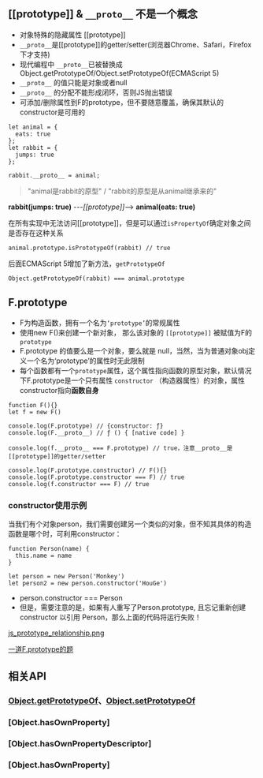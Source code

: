 ## [[prototype]] & `__proto__` 不是一个概念
- 对象特殊的隐藏属性 [[prototype]]
- `__proto__`是[[prototype]]的getter/setter(浏览器Chrome、Safari，Firefox下才支持)
- 现代编程中 `__proto__`已被替换成Object.getPrototypeOf/Object.setPrototypeOf(ECMAScript 5)
- `__proto__` 的值只能是对象或者null
- `__proto__` 的分配不能形成闭环，否则JS抛出错误
- 可添加/删除属性到F的prototype，但不要随意覆盖，确保其默认的constructor是可用的

```
let animal = {
  eats: true
};
let rabbit = {
  jumps: true
};

rabbit.__proto__ = animal;
```
> "animal是rabbit的原型" / "rabbit的原型是从animal继承来的"

**rabbit(jumps: true)**   ---*[[prototype]]*-->  **animal(eats: true)**


在所有实现中无法访问[[prototype]]，但是可以通过`isPropertyOf`确定对象之间是否存在这种关系

```
animal.prototype.isPrototypeOf(rabbit) // true
```
后面ECMAScript 5增加了新方法，`getPrototypeOf`
```
Object.getPrototypeOf(rabbit) === animal.prototype
```

## F.prototype
- F为构造函数，拥有一个名为`‘prototype’`的常规属性
- 使用new F()来创建一个新对象， 那么该对象的 `[[prototype]]` 被赋值为F的 `prototype`
- F.prototype 的值要么是一个对象，要么就是 null，当然，当为普通对象obj定义一个名为‘prototype’的属性时无此限制
- 每个函数都有一个`prototype`属性，这个属性指向函数的原型对象，默认情况下F.prototype是一个只有属性 `constructor` （构造器属性）的对象，属性constructor指向**函数自身**
```
function F(){}
let f = new F()

console.log(F.prototype) // {constructor: ƒ}
console.log(F.__proto__) // ƒ () { [native code] }

console.log(f.__proto__ === F.prototype) // true，注意__proto__是[[prototype]]的getter/setter

console.log(F.prototype.constructor) // F(){}
console.log(F.prototype.constructor === F) // true
console.log(f.constructor === F) // true

```

### constructor使用示例
当我们有个对象person，我们需要创建另一个类似的对象，但不知其具体的构造函数是哪个时，可利用constructor：
```
function Person(name) {
  this.name = name
}

let person = new Person('Monkey')
let person2 = new person.constructor('HouGe')
```
- person.constructor === Person
- 但是，需要注意的是，如果有人重写了Person.prototype, 且忘记重新创建 constructor 以引用 Person，那么上面的代码将运行失败！


[js_prototype_relationship.png](http://note.youdao.com/s/V66IKbfe)

[一道F.prototype的题](http://note.youdao.com/s/3F4KjCbW)

## 相关API
### [Object.getPrototypeOf]()、[Object.setPrototypeOf]()
### [Object.hasOwnProperty]
### [Object.hasOwnPropertyDescriptor]
### [Object.hasOwnProperty]